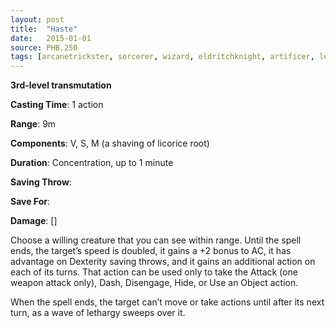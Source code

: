 ```yaml
---
layout: post
title:  "Haste"
date:   2015-01-01
source: PHB.250
tags: [arcanetrickster, sorcerer, wizard, eldritchknight, artificer, level3, transmutation]
---
```


**3rd-level transmutation**

**Casting Time**: 1 action

**Range**: 9m

**Components**: V, S, M (a shaving of licorice root)

**Duration**: Concentration, up to 1 minute

**Saving Throw**:

**Save For**:

**Damage**: []

Choose a willing creature that you can see within range. Until the spell ends, the target’s speed is doubled, it gains a +2 bonus to AC, it has advantage on Dexterity saving throws, and it gains an additional action on each of its turns. That action can be used only to take the Attack (one weapon attack only), Dash, Disengage, Hide, or Use an Object action.

When the spell ends, the target can’t move or take actions until after its next turn, as a wave of lethargy sweeps over it.
